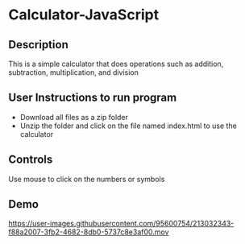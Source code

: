 # Calculator-JavaScript

## Description
This is a simple calculator that does operations such as addition, subtraction, multiplication, and division

## User Instructions to run program
- Download all files as a zip folder
- Unzip the folder and click on the file named index.html to use the calculator 

## Controls 
Use mouse to click on the numbers or symbols

## Demo
https://user-images.githubusercontent.com/95600754/213032343-f88a2007-3fb2-4682-8db0-5737c8e3af00.mov

